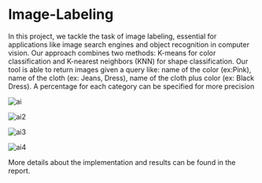 # Image-Labeling

In this project, we tackle the task of image labeling, essential for applications like image 
search engines and object recognition in computer vision. Our approach combines two 
methods: K-means for color classification and K-nearest neighbors (KNN) for shape 
classification. 
Our tool is able to return images given a query like: name of the color (ex:Pink), name of the cloth
(ex: Jeans, Dress), name of the cloth plus color (ex: Black Dress). A percentage for each category 
can be specified for more precision

![ai](https://github.com/vladgeorge18/Image-Labeling/assets/116036453/62a46904-797e-48f3-8547-7afd575f687b)

![ai2](https://github.com/vladgeorge18/Image-Labeling/assets/116036453/cf16b894-f106-4986-9f6a-cda46173cec7)

![ai3](https://github.com/vladgeorge18/Image-Labeling/assets/116036453/b272a285-2cff-4a97-8549-7e480b453dfc)

![ai4](https://github.com/vladgeorge18/Image-Labeling/assets/116036453/45cfe18b-8a67-4312-ba9f-2b043606c8c0)

More details about the implementation and results can be found in the report.

